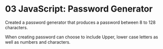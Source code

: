 # 03 JavaScript: Password Generator

Created a password generator that produces a password between 8 to 128 characters.

When creating password can choose to include Upper, lower case letters as well as numbers and characters.